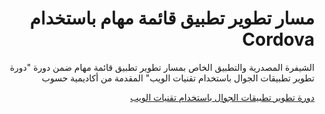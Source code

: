 <h1 dir="rtl"> مسار تطوير تطبيق قائمة مهام باستخدام Cordova </h1>
<p dir="rtl">الشيفرة المصدرية والتطبيق الخاص بمسار تطوير تطبيق قائمة مهام ضمن دورة "دورة تطوير تطبيقات الجوال باستخدام تقنيات الويب" المقدمة من أكاديمية حسوب</p>

<div dir="rtl">
<a href="https://academy.hsoub.com/learn/hybrid-mobile-application-development/">دورة تطوير تطبيقات الجوال باستخدام تقنيات الويب</a>
</div>
